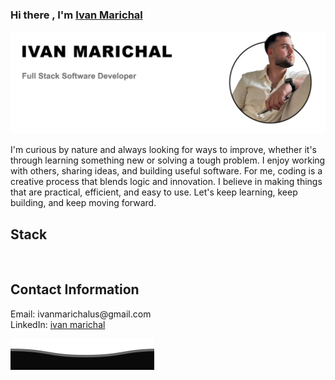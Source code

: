 ### Hi there , I'm [Ivan Marichal](https://github.com/IvanMarichal)

![Ivan Marichal](https://github.com/IvanMarichal/IvanMarichal/blob/main/ivan2.png?raw=true)

I'm curious by nature and always looking for ways to improve, whether it's through learning something new or solving a tough problem. I enjoy working with others, sharing ideas, and building useful software. For me, coding is a creative process that blends logic and innovation. I believe in making things that are practical, efficient, and easy to use. Let's keep learning, keep building, and keep moving forward.

## Stack
<br/>


<h2>Contact Information</h2>

<p style="margin: 0;">Email: ivanmarichalus@gmail.com</p>
<p style="margin: 0;">
  LinkedIn: <a href="https://www.linkedin.com/in/ivan-marichal/">ivan marichal</a>
</p>

![Ivan Marichal](https://github.com/IvanMarichal/IvanMarichal/blob/main/Del.svg?raw=true)
